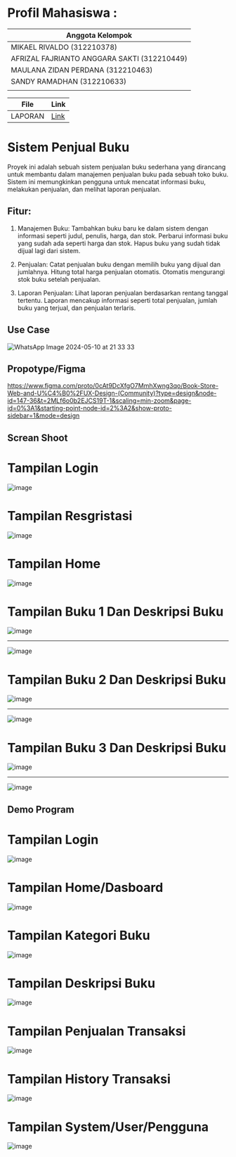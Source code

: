 # Profil Mahasiswa :

| Anggota Kelompok                            |
| ------------------------------------------- |
| MIKAEL RIVALDO (312210378)                  |
| AFRIZAL FAJRIANTO ANGGARA SAKTI (312210449) |
| MAULANA ZIDAN PERDANA (312210463)           |
| SANDY RAMADHAN (312210633)                  |
|                                             |

| File    | Link     |
| ------- | -------- |
| LAPORAN | [Link]() |


# Sistem Penjual Buku 

Proyek ini adalah sebuah sistem penjualan buku sederhana yang dirancang untuk membantu dalam manajemen penjualan buku pada sebuah toko buku. Sistem ini memungkinkan pengguna untuk mencatat informasi buku, melakukan penjualan, dan melihat laporan penjualan.

## Fitur:

1. Manajemen Buku:
Tambahkan buku baru ke dalam sistem dengan informasi seperti judul, penulis, harga, dan stok.
Perbarui informasi buku yang sudah ada seperti harga dan stok.
Hapus buku yang sudah tidak dijual lagi dari sistem.

2. Penjualan:
Catat penjualan buku dengan memilih buku yang dijual dan jumlahnya.
Hitung total harga penjualan otomatis.
Otomatis mengurangi stok buku setelah penjualan.

3. Laporan Penjualan:
Lihat laporan penjualan berdasarkan rentang tanggal tertentu.
Laporan mencakup informasi seperti total penjualan, jumlah buku yang terjual, dan penjualan terlaris.

## Use Case 

![WhatsApp Image 2024-05-10 at 21 33 33](https://github.com/MikaelRivaldo/UTS-Pemograman-Web-2/assets/115614173/f89dd9cb-3a79-40a8-83ba-a4494a664df0)

## Propotype/Figma

https://www.figma.com/proto/0cAt9DcXfgO7MmhXwng3qo/Book-Store-Web-and-U%C4%B0%2FUX-Design-(Community)?type=design&node-id=147-36&t=2MLf6o0b2EJCS19T-1&scaling=min-zoom&page-id=0%3A1&starting-point-node-id=2%3A2&show-proto-sidebar=1&mode=design

## Screan Shoot 

# Tampilan Login

![image](https://github.com/MikaelRivaldo/UTS-Pemograman-Web-2/assets/115770247/563c1bb0-e9d7-42cd-803b-5cf381e8a34e)

# Tampilan Resgristasi

![image](https://github.com/MikaelRivaldo/UTS-Pemograman-Web-2/assets/115770247/1403cd7a-0647-4468-ad02-686108608bc2)

# Tampilan Home

![image](https://github.com/MikaelRivaldo/UTS-Pemograman-Web-2/assets/115770247/d6267354-4b24-4fda-a70d-7ad983b19598)

# Tampilan Buku 1 Dan Deskripsi Buku

![image](https://github.com/MikaelRivaldo/UTS-Pemograman-Web-2/assets/115770247/e6b781c9-aec7-422a-8174-f53638cdfcb2)

---

![image](https://github.com/MikaelRivaldo/UTS-Pemograman-Web-2/assets/115770247/48853529-84e9-4de5-9590-9f7b806ec67f)

# Tampilan Buku 2 Dan Deskripsi Buku

![image](https://github.com/MikaelRivaldo/UTS-Pemograman-Web-2/assets/115770247/187fec57-356c-4c9d-b9a0-d116f0493456)

---

![image](https://github.com/MikaelRivaldo/UTS-Pemograman-Web-2/assets/115770247/54cee273-ef3a-4c35-9595-a8a37a6f38eb)

# Tampilan Buku 3 Dan Deskripsi Buku

![image](https://github.com/MikaelRivaldo/UTS-Pemograman-Web-2/assets/115770247/00fff81a-128c-43ee-8eb7-c8457a56033e)

---

![image](https://github.com/MikaelRivaldo/UTS-Pemograman-Web-2/assets/115770247/1d26beeb-36de-4677-bc70-dec1d6e1f939)

## Demo Program

# Tampilan Login

![image](https://github.com/MikaelRivaldo/UTS-Pemograman-Web-2/assets/115770247/c6fb5b77-4bca-46b1-833f-5a656658cee9)

# Tampilan Home/Dasboard

![image](https://github.com/MikaelRivaldo/UTS-Pemograman-Web-2/assets/115770247/992f1b07-7e23-4b70-b1f0-5636a4e86ab4)

# Tampilan Kategori Buku

![image](https://github.com/MikaelRivaldo/UTS-Pemograman-Web-2/assets/115770247/ced77edf-b9ab-4de0-98a8-db5a51ba0591)

# Tampilan Deskripsi Buku

![image](https://github.com/MikaelRivaldo/UTS-Pemograman-Web-2/assets/115770247/3f6dca27-8418-4de9-b7d8-a9ba169418d1)

# Tampilan Penjualan Transaksi

![image](https://github.com/MikaelRivaldo/UTS-Pemograman-Web-2/assets/115770247/adc4ac1e-f3d9-4084-a29a-48a405417365)

# Tampilan History Transaksi

![image](https://github.com/MikaelRivaldo/UTS-Pemograman-Web-2/assets/115770247/091d2fbd-6fb3-4649-9597-011a46de8b09)

# Tampilan System/User/Pengguna

![image](https://github.com/MikaelRivaldo/UTS-Pemograman-Web-2/assets/115770247/fc6f63d7-14ef-44d7-9078-cb43a9e6a67e)

















